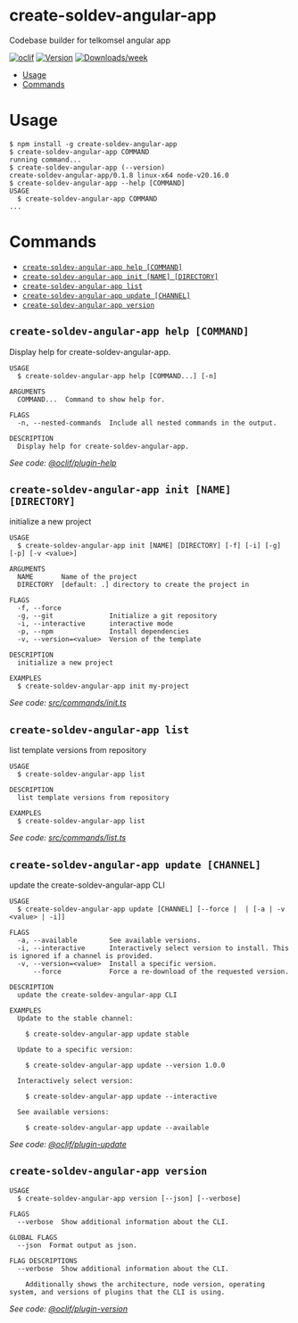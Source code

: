 create-soldev-angular-app
=================

Codebase builder for telkomsel angular app


[![oclif](https://img.shields.io/badge/cli-oclif-brightgreen.svg)](https://oclif.io)
[![Version](https://img.shields.io/npm/v/create-soldev-angular-app.svg)](https://npmjs.org/package/create-soldev-angular-app)
[![Downloads/week](https://img.shields.io/npm/dw/create-soldev-angular-app.svg)](https://npmjs.org/package/create-soldev-angular-app)


<!-- toc -->
* [Usage](#usage)
* [Commands](#commands)
<!-- tocstop -->
# Usage
<!-- usage -->
```sh-session
$ npm install -g create-soldev-angular-app
$ create-soldev-angular-app COMMAND
running command...
$ create-soldev-angular-app (--version)
create-soldev-angular-app/0.1.8 linux-x64 node-v20.16.0
$ create-soldev-angular-app --help [COMMAND]
USAGE
  $ create-soldev-angular-app COMMAND
...
```
<!-- usagestop -->
# Commands
<!-- commands -->
* [`create-soldev-angular-app help [COMMAND]`](#create-soldev-angular-app-help-command)
* [`create-soldev-angular-app init [NAME] [DIRECTORY]`](#create-soldev-angular-app-init-name-directory)
* [`create-soldev-angular-app list`](#create-soldev-angular-app-list)
* [`create-soldev-angular-app update [CHANNEL]`](#create-soldev-angular-app-update-channel)
* [`create-soldev-angular-app version`](#create-soldev-angular-app-version)

## `create-soldev-angular-app help [COMMAND]`

Display help for create-soldev-angular-app.

```
USAGE
  $ create-soldev-angular-app help [COMMAND...] [-n]

ARGUMENTS
  COMMAND...  Command to show help for.

FLAGS
  -n, --nested-commands  Include all nested commands in the output.

DESCRIPTION
  Display help for create-soldev-angular-app.
```

_See code: [@oclif/plugin-help](https://github.com/oclif/plugin-help/blob/v6.2.10/src/commands/help.ts)_

## `create-soldev-angular-app init [NAME] [DIRECTORY]`

initialize a new project

```
USAGE
  $ create-soldev-angular-app init [NAME] [DIRECTORY] [-f] [-i] [-g] [-p] [-v <value>]

ARGUMENTS
  NAME       Name of the project
  DIRECTORY  [default: .] directory to create the project in

FLAGS
  -f, --force
  -g, --git              Initialize a git repository
  -i, --interactive      interactive mode
  -p, --npm              Install dependencies
  -v, --version=<value>  Version of the template

DESCRIPTION
  initialize a new project

EXAMPLES
  $ create-soldev-angular-app init my-project
```

_See code: [src/commands/init.ts](https://github.com/Stradivary/create-soldev-angular-app/blob/v0.1.8/src/commands/init.ts)_

## `create-soldev-angular-app list`

list template versions from repository

```
USAGE
  $ create-soldev-angular-app list

DESCRIPTION
  list template versions from repository

EXAMPLES
  $ create-soldev-angular-app list
```

_See code: [src/commands/list.ts](https://github.com/Stradivary/create-soldev-angular-app/blob/v0.1.8/src/commands/list.ts)_

## `create-soldev-angular-app update [CHANNEL]`

update the create-soldev-angular-app CLI

```
USAGE
  $ create-soldev-angular-app update [CHANNEL] [--force |  | [-a | -v <value> | -i]]

FLAGS
  -a, --available        See available versions.
  -i, --interactive      Interactively select version to install. This is ignored if a channel is provided.
  -v, --version=<value>  Install a specific version.
      --force            Force a re-download of the requested version.

DESCRIPTION
  update the create-soldev-angular-app CLI

EXAMPLES
  Update to the stable channel:

    $ create-soldev-angular-app update stable

  Update to a specific version:

    $ create-soldev-angular-app update --version 1.0.0

  Interactively select version:

    $ create-soldev-angular-app update --interactive

  See available versions:

    $ create-soldev-angular-app update --available
```

_See code: [@oclif/plugin-update](https://github.com/oclif/plugin-update/blob/v4.5.5/src/commands/update.ts)_

## `create-soldev-angular-app version`

```
USAGE
  $ create-soldev-angular-app version [--json] [--verbose]

FLAGS
  --verbose  Show additional information about the CLI.

GLOBAL FLAGS
  --json  Format output as json.

FLAG DESCRIPTIONS
  --verbose  Show additional information about the CLI.

    Additionally shows the architecture, node version, operating system, and versions of plugins that the CLI is using.
```

_See code: [@oclif/plugin-version](https://github.com/oclif/plugin-version/blob/v2.2.11/src/commands/version.ts)_
<!-- commandsstop -->

